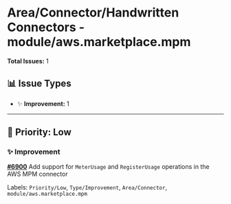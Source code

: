 # Area/Connector/Handwritten Connectors - module/aws.marketplace.mpm

**Total Issues:** 1

## 📊 Issue Types

- ✨ **Improvement:** 1

---

## 🔵 Priority: Low

### ✨ Improvement

**[#6900](https://github.com/ballerina-platform/ballerina-library/issues/6900)** Add support for `MeterUsage` and `RegisterUsage` operations in the AWS MPM connector

Labels: `Priority/Low`, `Type/Improvement`, `Area/Connector`, `module/aws.marketplace.mpm`

